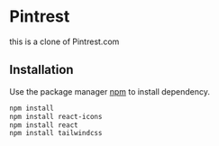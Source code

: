 # Pintrest

this is a clone of Pintrest.com

## Installation

Use the package manager [npm](https://www.npmjs.com/) to install dependency.

```bash
npm install
npm install react-icons
npm install react
npm install tailwindcss
```
